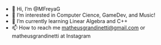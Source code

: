 - 👋 Hi, I’m @MFreyaG
- 👀 I’m interested in Computer Cience, GameDev, and Music!
- 🌱 I’m currently learning Linear Algebra and C++
- 📫 How to reach me matheusgrandinetti@gmail.com or matheusgrandinetti at Instagram

<!---
MFreyaG/MFreyaG is a ✨ special ✨ repository because its `README.md` (this file) appears on your GitHub profile.
You can click the Preview link to take a look at your changes.
--->
